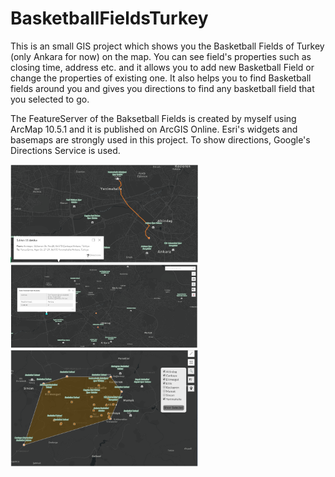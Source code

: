 # BasketballFieldsTurkey
This is an small GIS project which shows you the Basketball Fields of Turkey (only Ankara for now) on the map. You can see field's properties such as closing time, address etc. and it allows you to add new Basketball Field or change the properties of existing one. It also helps you to find Basketball fields around you and gives you directions to find any basketball field that you selected to go.

The FeatureServer of the Baksetball Fields is created by myself using ArcMap 10.5.1 and it is published on ArcGIS Online. Esri's widgets and basemaps are strongly used in this project. To show directions, Google's Directions Service is used.   

<img src="Images/img1.png" width="300">

<img src="Images/img2.png" width="300">

<img src="Images/img3.png" width="300">
